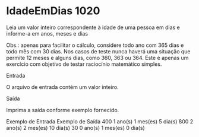 # IdadeEmDias 1020
Leia um valor inteiro correspondente à idade de uma pessoa em dias e informe-a em anos, meses e dias

Obs.: apenas para facilitar o cálculo, considere todo ano com 365 dias e todo mês com 30 dias. Nos casos de teste nunca haverá uma situação que permite 12 meses e alguns dias, como 360, 363 ou 364. Este é apenas um exercício com objetivo de testar raciocínio matemático simples.

Entrada

O arquivo de entrada contém um valor inteiro.

Saída

Imprima a saída conforme exemplo fornecido.

Exemplo de Entrada	Exemplo de Saída
400
1 ano(s)
1 mes(es)
5 dia(s)
800
2 ano(s)
2 mes(es)
10 dia(s)
30
0 ano(s)
1 mes(es)
0 dia(s)

